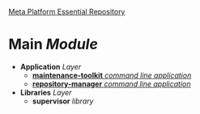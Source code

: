 [Meta Platform Essential Repository](../README.md)
# Main *Module*
- **Application** *Layer*
  - [**maintenance-toolkit** *command line application*](./Application.layer/maintenance-toolkit.cli/README.md)
  - [**repository-manager** *command line application*](./Application.layer/repository-manager.cli/README.md)
- **Libraries** *Layer*
  - **supervisor** *library*